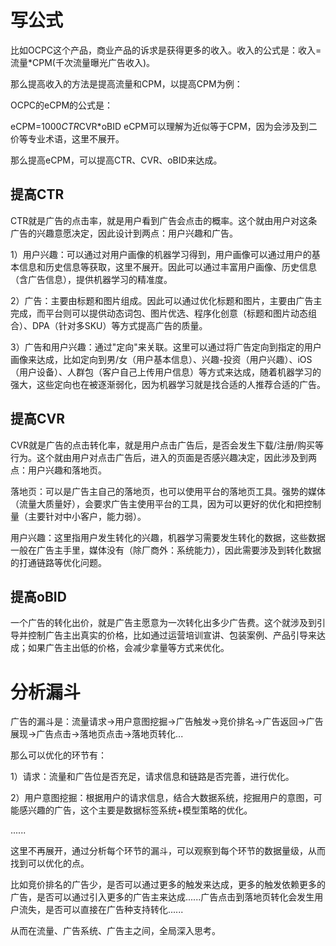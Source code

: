 # 写公式

比如OCPC这个产品，商业产品的诉求是获得更多的收入。收入的公式是：收入=流量*CPM(千次流量曝光广告收入)。

那么提高收入的方法是提高流量和CPM，以提高CPM为例：

OCPC的eCPM的公式是：

eCPM=1000*CTR*CVR*oBID
eCPM可以理解为近似等于CPM，因为会涉及到二价等专业术语，这里不展开。

那么提高eCPM，可以提高CTR、CVR、oBID来达成。

## 提高CTR

CTR就是广告的点击率，就是用户看到广告会点击的概率。这个就由用户对这条广告的兴趣意愿决定，因此设计到两点：用户兴趣和广告。

1）用户兴趣：可以通过对用户画像的机器学习得到，用户画像可以通过用户的基本信息和历史信息等获取，这里不展开。因此可以通过丰富用户画像、历史信息（含广告信息），提供机器学习的精准度。

2）广告：主要由标题和图片组成。因此可以通过优化标题和图片，主要由广告主完成，而平台则可以提供动态词包、图片优选、程序化创意（标题和图片动态组合）、DPA（针对多SKU）等方式提高广告的质量。

3）广告和用户兴趣：通过"定向"来关联。这里可以通过将广告定向到指定的用户画像来达成，比如定向到男/女（用户基本信息）、兴趣-投资（用户兴趣）、iOS（用户设备）、人群包（客户自己上传用户信息）等方式来达成，随着机器学习的强大，这些定向也在被逐渐弱化，因为机器学习就是找合适的人推荐合适的广告。

## 提高CVR

CVR就是广告的点击转化率，就是用户点击广告后，是否会发生下载/注册/购买等行为。这个就由用户对点击广告后，进入的页面是否感兴趣决定，因此涉及到两点：用户兴趣和落地页。

落地页：可以是广告主自己的落地页，也可以使用平台的落地页工具。强势的媒体（流量大质量好），会要求广告主使用平台的工具，因为可以更好的优化和把控制量（主要针对中小客户，能力弱）。

用户兴趣：这里指用户发生转化的兴趣，机器学习需要发生转化的数据，这些数据一般在广告主手里，媒体没有（除厂商外：系统能力），因此需要涉及到转化数据的打通链路等优化问题。

## 提高oBID

一个广告的转化出价，就是广告主愿意为一次转化出多少广告费。这个就涉及到引导并控制广告主出真实的价格，比如通过运营培训宣讲、包装案例、产品引导来达成；如果广告主出低的价格，会减少拿量等方式来优化。

# 分析漏斗

广告的漏斗是：流量请求->用户意图挖掘->广告触发->竞价排名->广告返回->广告展现->广告点击->落地页点击->落地页转化...

那么可以优化的环节有：

1）请求：流量和广告位是否充足，请求信息和链路是否完善，进行优化。

2）用户意图挖掘：根据用户的请求信息，结合大数据系统，挖掘用户的意图，可能感兴趣的广告，这个主要是数据标签系统+模型策略的优化。

......

这里不再展开，通过分析每个环节的漏斗，可以观察到每个环节的数据量级，从而找到可以优化的点。

比如竞价排名的广告少，是否可以通过更多的触发来达成，更多的触发依赖更多的广告，是否可以通过引入更多的广告主来达成......广告点击到落地页转化会发生用户流失，是否可以直接在广告种支持转化......

从而在流量、广告系统、广告主之间，全局深入思考。

